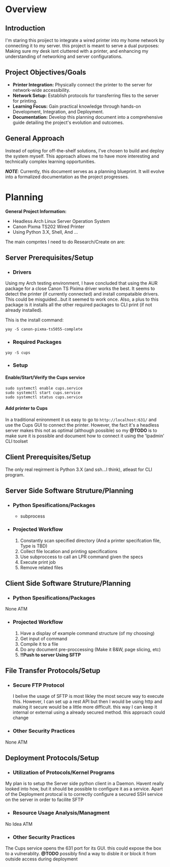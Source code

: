 # Overview
## Introduction
I'm staring this proiject to integrate a wired printer into my home network by connecting it to my server. this project is meant to serve a dual purposes: Making sure my desk isnt cluttered with a printer, and enhancing my understanding of networking and server configurations.

## Project Objectives/Goals
* <b>Printer Integration:</b> Physically connect the printer to the server for network-wide accessibility.
* <b>Network Setup:</b> Establish protocols for transferring files to the server for printing.
* <b>Learning Focus:</b> Gain practical knowledge through hands-on Development, Integration, and Deployment.
* <b>Documentation:</b> Develop this planning document into a comprehensive guide detailing the project's evolution and outcomes.

## General Approach

Instead of opting for off-the-shelf solutions, I've chosen to build and deploy the system myself. This approach allows me to have more interesting and technically complex learning opportunities.

_<b>NOTE</b>:_  Currently, this document serves as a planning blueprint. It will evolve into a formalized documentation as the project progresses.

# Planning
<b>General Project Information:</b>
* Headless Arch Linux Server Operation System
* Canon Pixma TS202 Wired Printer
* Using Python 3.X, Shell, And ... 


The main compntes I need to do Research/Create on are:
## Server Prerequisites/Setup
* ### Drivers
Using my Arch testing environment, I have concluded that using the AUR package for a close Canon TS Pixima driver works the best. It seems to detect the printer (if currently connected) and install compataible drivers. This could be misguided...but it seemed to work once. Also, a plus to this package is it installs all the other required packages to CLI print (if not already installed). 

This is the install command:
```
yay -S canon-pixma-ts5055-complete
``` 

* ### Required Packages
```
yay -S cups
```

* ### Setup
#### Enable/Start/Verify the Cups service
```
sudo systemctl enable cups.service
sudo systemctl start cups.service
sudo systemctl status cups.service
```

#### Add printer to Cups
In a traditional enironment it us easy to go to ```http://localhost:631/``` and use the Cups GUI to connect the printer. However, the fact it's a headless server makes this not as optimal (although possible) so my <b>@TODO</b> is to make sure it is possible and document how to connect it using the 'lpadmin' CLI toolset 

## Client Prerequisites/Setup
The only real reqirment is Python 3.X (and ssh...I think),  atleast for CLI program. 

## Server Side Software Struture/Planning
* ### Python Spesifications/Packages
    * subprocess 
* ### Projected Workflow
    1. Constantly scan specified directory (And a printer specifcation file, Type is TBD)
    2. Collect file location and printing specifications
    3. Use subproccess to call an LPR command given the specs 
    4. Execute print job
    5. Remove related files

## Client Side Software Struture/Planning
* ### Python Spesifications/Packages
None ATM
* ### Projected Workflow
    1. Have a display of example command structure (of my choosing)
    2. Get input of command
    3. Compile it to a file
    4. Do any document pre-proccessing (Make it B&W, page slicing, etc)
    5. <b>!!Push to server Using SFTP</b>

## File Transfer Protocols/Setup
* ### Secure FTP Protocol
    I belive the usage of SFTP is most likley the most secure way to execute this. However, I can set up a rest API but then I would be using http and making it secure would be a little more difficult. this way I can keep it internal or external using a already secured method. this approach could change
* ### Other Security Practices
None ATM

## Deployment Protocols/Setup
* ### Utilization of Protocols/Kernel Programs
My plan is to setup the Server side python client in a Daemon. Havent really looked into how, but it should be possible to configure it as a service. Apart of the Deployment protocal is to correctly configure a secured SSH service on the server in order to facilite SFTP
* ### Resource Usage Analysis/Managment
No Idea ATM
* ### Other Security Practices
The Cups service opens the 631 port for its GUI. this could expose the box to a vulnerablity. <b>@TODO</b> possibly find a way to disble it or block it from outside access during deployment 